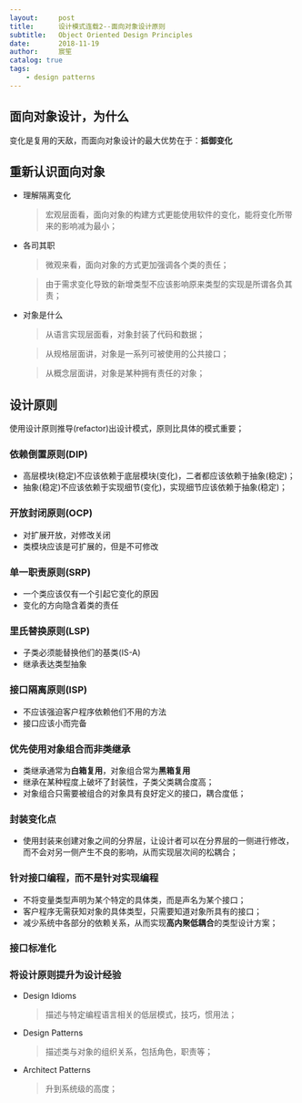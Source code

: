 ```yaml
---
layout:     post
title:      设计模式连载2--面向对象设计原则
subtitle:   Object Oriented Design Principles
date:       2018-11-19
author:     宸笙
catalog: true
tags:
    - design patterns 
---
```





## 面向对象设计，为什么
变化是复用的天敌，而面向对象设计的最大优势在于：**抵御变化**

## 重新认识面向对象
* 理解隔离变化

  > 宏观层面看，面向对象的构建方式更能使用软件的变化，能将变化所带来的影响减为最小；
* 各司其职

  > 微观来看，面向对象的方式更加强调各个类的责任；
  
  > 由于需求变化导致的新增类型不应该影响原来类型的实现是所谓各负其责；
  
* 对象是什么
  > 从语言实现层面看，对象封装了代码和数据；

  > 从规格层面讲，对象是一系列可被使用的公共接口；

  > 从概念层面讲，对象是某种拥有责任的对象；




## 设计原则
使用设计原则推导(refactor)出设计模式，原则比具体的模式重要；
### 依赖倒置原则(DIP)
* 高层模块(稳定)不应该依赖于底层模块(变化)，二者都应该依赖于抽象(稳定)；
* 抽象(稳定)不应该依赖于实现细节(变化)，实现细节应该依赖于抽象(稳定)；


### 开放封闭原则(OCP)
* 对扩展开放，对修改关闭
* 类模块应该是可扩展的，但是不可修改

### 单一职责原则(SRP)
* 一个类应该仅有一个引起它变化的原因
* 变化的方向隐含着类的责任

### 里氏替换原则(LSP)
* 子类必须能替换他们的基类(IS-A)
* 继承表达类型抽象

### 接口隔离原则(ISP)
* 不应该强迫客户程序依赖他们不用的方法
* 接口应该小而完备

### 优先使用对象组合而非类继承
* 类继承通常为**白箱复用**，对象组合常为**黑箱复用**
* 继承在某种程度上破坏了封装性，子类父类耦合度高；
* 对象组合只需要被组合的对象具有良好定义的接口，耦合度低；

### 封装变化点
* 使用封装来创建对象之间的分界层，让设计者可以在分界层的一侧进行修改，而不会对另一侧产生不良的影响，从而实现层次间的松耦合；

### 针对接口编程，而不是针对实现编程
* 不将变量类型声明为某个特定的具体类，而是声名为某个接口；
* 客户程序无需获知对象的具体类型，只需要知道对象所具有的接口；
* 减少系统中各部分的依赖关系，从而实现**高内聚低耦合**的类型设计方案；

### 接口标准化

### 将设计原则提升为设计经验

* Design Idioms

  > 描述与特定编程语言相关的低层模式，技巧，惯用法；
  
* Design Patterns

  > 描述类与对象的组织关系，包括角色，职责等；
 
* Architect Patterns

  > 升到系统级的高度；








